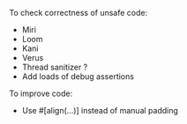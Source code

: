 To check correctness of unsafe code:
- Miri
- Loom
- Kani
- Verus
- Thread sanitizer ?
- Add loads of debug assertions


To improve code:
- Use #[align(...)] instead of manual padding
